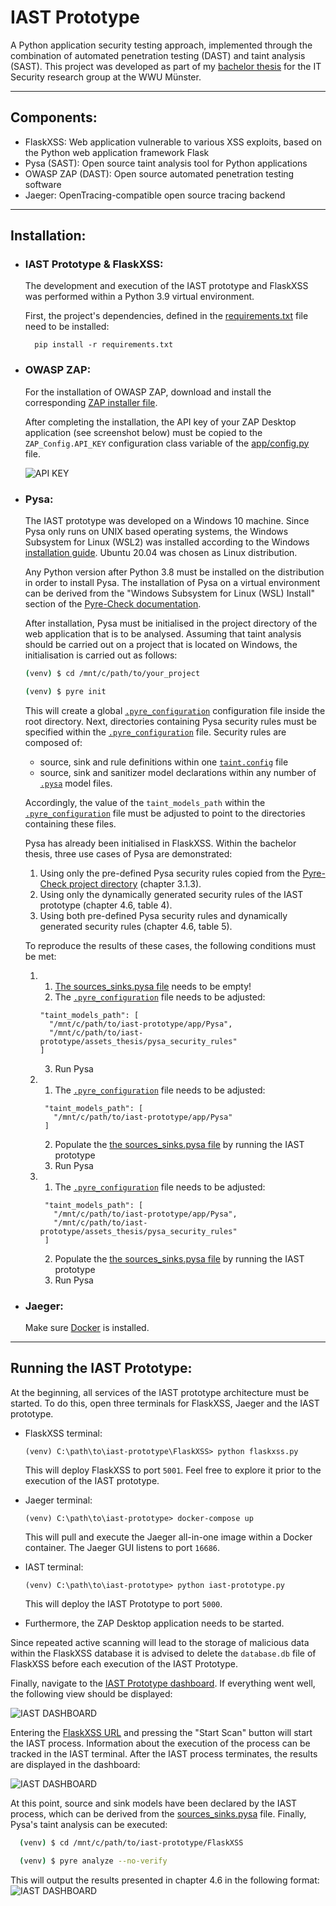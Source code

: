 # IAST Prototype

A Python application security testing approach, 
implemented through the combination of 
automated penetration testing (DAST) and taint analysis (SAST).
This project was developed as part of my [bachelor thesis](BAThesis_Finding%20vulnerabilities%20by%20combining%20taint%20analysis%20and%20dynamic%20application%20security%20testing%20-%20Implementation%20of%20an%20IAST%20prototype.pdf) for the IT Security 
research group at the WWU Münster.

---

## Components:
- FlaskXSS: Web application vulnerable to various XSS exploits, 
  based on the Python web application framework Flask
- Pysa (SAST): Open source taint analysis tool for Python applications 
- OWASP ZAP (DAST): Open source automated penetration testing software
- Jaeger: OpenTracing-compatible open source tracing backend
---

## Installation:
- ### IAST Prototype & FlaskXSS: 
  The development and execution of the IAST prototype and FlaskXSS 
  was performed within a Python 3.9 virtual environment. 
  
  First, the project's dependencies, defined in 
  the [requirements.txt](requirements.txt) file need to be installed:
  ```
    pip install -r requirements.txt
  ```
  
- ### OWASP ZAP:
  For the installation of OWASP ZAP, download and install the corresponding [ZAP installer file](https://www.zaproxy.org/download/).
  
  After completing the installation, the API key of your
  ZAP Desktop application (see screenshot below) must be copied to the `ZAP_Config.API_KEY`
  configuration class variable of the [app/config.py](app/config.py) file.
  
  ![API KEY](assets_thesis/README/ZAP_API_Key_Screenshot.png)
  
- ### Pysa:
  The IAST prototype was developed on a Windows 10 machine. Since Pysa only runs on UNIX based
  operating systems, the Windows Subsystem for Linux (WSL2) was installed according to 
  the Windows [installation guide](https://docs.microsoft.com/en-us/windows/wsl/install).
  Ubuntu 20.04 was chosen as Linux distribution. 
  
  Any Python version after Python 3.8 must be installed on the distribution in order to install Pysa. 
  The installation of Pysa on a virtual environment can be derived from the "Windows Subsystem 
  for Linux (WSL) Install" section of the [Pyre-Check documentation](https://pyre-check.org/docs/installation).
  
  After installation, Pysa must be initialised in the project directory of the web application that is to be
  analysed. Assuming that taint analysis should be carried out on a project that is located on Windows, 
  the initialisation is carried out as follows:
  
  ```bash 
  (venv) $ cd /mnt/c/path/to/your_project
  ``` 
  
  ```bash
  (venv) $ pyre init
  ```
  This will create a global [``.pyre_configuration``](FlaskXSS/.pyre_configuration) configuration file inside the root directory.
  Next, directories containing Pysa security rules must be specified within the [``.pyre_configuration``](FlaskXSS/.pyre_configuration) file.
  Security rules are composed of:
  - source, sink and rule definitions within one [``taint.config``](app/Pysa/taint.config) file
  - source, sink and sanitizer model declarations within any number of [``.pysa``](assets_thesis/pysa_security_rules/flask_sources_sinks.pysa) model files. 
    
  Accordingly, the value of the ``taint_models_path`` within the [``.pyre_configuration``](FlaskXSS/.pyre_configuration) file must be adjusted to
  point to the directories containing these files.
  
  Pysa has already been initialised in FlaskXSS. Within the bachelor thesis, three use cases of Pysa are demonstrated:
  1. Using only the pre-defined Pysa security rules copied from the [Pyre-Check project directory](https://github.com/facebook/pyre-check/tree/main/stubs/taint/core_privacy_security) (chapter 3.1.3).
  2. Using only the dynamically generated security rules of the IAST prototype (chapter 4.6, table 4).
  3. Using both pre-defined Pysa security rules and dynamically generated security rules (chapter 4.6, table 5).
  
  To reproduce the results of these cases, the following conditions must be met:
  
  1. 1. [The sources_sinks.pysa file](app/Pysa/sources_sinks.pysa) needs to be empty!
     2. The [``.pyre_configuration``](FlaskXSS/.pyre_configuration) file needs to be adjusted:
      ```
      "taint_models_path": [
        "/mnt/c/path/to/iast-prototype/app/Pysa",
        "/mnt/c/path/to/iast-prototype/assets_thesis/pysa_security_rules"
      ]
     ```
     3. Run Pysa
  2. 1. The [``.pyre_configuration``](FlaskXSS/.pyre_configuration) file needs to be adjusted:
     ```
      "taint_models_path": [
        "/mnt/c/path/to/iast-prototype/app/Pysa"
      ]
     ```
     2. Populate the [the sources_sinks.pysa file](app/Pysa/sources_sinks.pysa) by running the IAST prototype
     3. Run Pysa
  3. 1. The [``.pyre_configuration``](FlaskXSS/.pyre_configuration) file needs to be adjusted:
     ```
      "taint_models_path": [
        "/mnt/c/path/to/iast-prototype/app/Pysa",
        "/mnt/c/path/to/iast-prototype/assets_thesis/pysa_security_rules"
      ]
     ```
     2. Populate the [the sources_sinks.pysa file](app/Pysa/sources_sinks.pysa) by running the IAST prototype
     3. Run Pysa
- ### Jaeger:
  Make sure [Docker](https://www.docker.com/products/docker-desktop) is installed.

---

## Running the IAST Prototype:
At the beginning, all services of the IAST prototype architecture must be started. 
To do this, open three terminals for FlaskXSS, Jaeger and the IAST prototype. 
- FlaskXSS terminal: 
  ```
  (venv) C:\path\to\iast-prototype\FlaskXSS> python flaskxss.py
  ```
  This will deploy FlaskXSS to port ``5001``. Feel free to explore it prior to the execution of the IAST prototype. 

- Jaeger terminal:
  ```
  (venv) C:\path\to\iast-prototype> docker-compose up
  ```
  This will pull and execute the Jaeger all-in-one image within a Docker container. The Jaeger GUI listens to port ``16686``.
  
- IAST terminal:
  ```
  (venv) C:\path\to\iast-prototype> python iast-prototype.py
  ```
  This will deploy the IAST Prototype to port ``5000``.

- Furthermore, the ZAP Desktop application needs to be started.

Since repeated active scanning will lead to the storage of malicious data within the FlaskXSS 
database it is advised to delete the ``database.db`` file of
FlaskXSS before each execution of the IAST Prototype. 

Finally, navigate to the [IAST Prototype dashboard](http://localhost:5000). If everything went well,
the following view should be displayed:

![IAST DASHBOARD](assets_thesis/README/IAST_Dashboard_Screenshot.png)

Entering the [FlaskXSS URL](http://localhost:5001) and pressing the "Start Scan" button
will start the IAST process.
Information about the execution of the process can be tracked in the IAST terminal.
After the IAST process terminates, the results are displayed in the dashboard:

![IAST DASHBOARD](assets_thesis/README/IAST_Dashboard_Results_Screenshot.png)

At this point, source and sink models have been declared by the IAST process, which can be
derived from the [sources_sinks.pysa](app/Pysa/sources_sinks.pysa) file. Finally, Pysa's
taint analysis can be executed:

```bash 
  (venv) $ cd /mnt/c/path/to/iast-prototype/FlaskXSS
``` 
```bash 
  (venv) $ pyre analyze --no-verify
``` 
This will output the results presented in chapter 4.6 in the following format:
![IAST DASHBOARD](assets_thesis/README/Pysa_Results_Screenshot.png)
